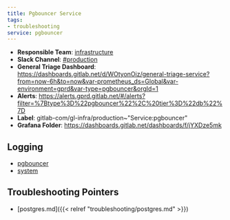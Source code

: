 ```yaml
---
title: Pgbouncer Service
tags:
- troubleshooting
service: pgbouncer
---
```

<!-- MARKER: do not edit this section directly. Edit services/service-mappings.yml then run scripts/generate-docs -->
* **Responsible Team**: [infrastructure](https://about.gitlab.com/handbook/engineering/infrastructure/)
* **Slack Channel**: [#production](https://gitlab.slack.com/archives/production)
* **General Triage Dashboard**: https://dashboards.gitlab.net/d/WOtyonOiz/general-triage-service?from=now-6h&to=now&var-prometheus_ds=Global&var-environment=gprd&var-type=pgbouncer&orgId=1
* **Alerts**: https://alerts.gprd.gitlab.net/#/alerts?filter=%7Btype%3D%22pgbouncer%22%2C%20tier%3D%22db%22%7D
* **Label**: gitlab-com/gl-infra/production~"Service:pgbouncer"
* **Grafana Folder**: https://dashboards.gitlab.net/dashboards/f/jYXDze5mk

## Logging

* [pgbouncer](https://log.gitlab.net/goto/00a732029c1448a741c8730c04038fd9)
* [system](https://log.gitlab.net/goto/ae311f6f133cc1c45b62541977081043)

## Troubleshooting Pointers

* [postgres.md]({{< relref "troubleshooting/postgres.md" >}})
<!-- END_MARKER -->
